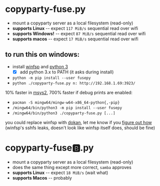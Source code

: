 # copyparty-fuse.py
* mount a copyparty server as a local filesystem (read-only)
* **supports Linux** -- expect `117 MiB/s` sequential read over wifi
* **supports Windows!** -- expect `87 MiB/s` sequential read over wifi
* **supports macos** -- expect `17 MiB/s` sequential read over wifi

## to run this on windows:
* install [winfsp](https://github.com/billziss-gh/winfsp/releases/latest) and [python 3](https://www.python.org/downloads/)
  * [x] add python 3.x to PATH (it asks during install)
* `python -m pip install --user fusepy`
* `python ./copyparty-fuse.py n: http://192.168.1.69:3923/`

10% faster in [msys2](https://www.msys2.org/), 700% faster if debug prints are enabled:
* `pacman -S mingw64/mingw-w64-x86_64-python{,-pip}`
* `/mingw64/bin/python3 -m pip install --user fusepy`
* `/mingw64/bin/python3 ./copyparty-fuse.py [...]`

you could replace winfsp with [dokan](https://github.com/dokan-dev/dokany/releases/latest), let me know if you [figure out how](https://github.com/dokan-dev/dokany/wiki/FUSE)  
(winfsp's sshfs leaks, doesn't look like winfsp itself does, should be fine)



# copyparty-fuse🅱️.py
* mount a copyparty server as a local filesystem (read-only)
* does the same thing except more correct, `samba` approves
* **supports Linux** -- expect `18 MiB/s` (wait what)
* **supports Macos** -- probably
